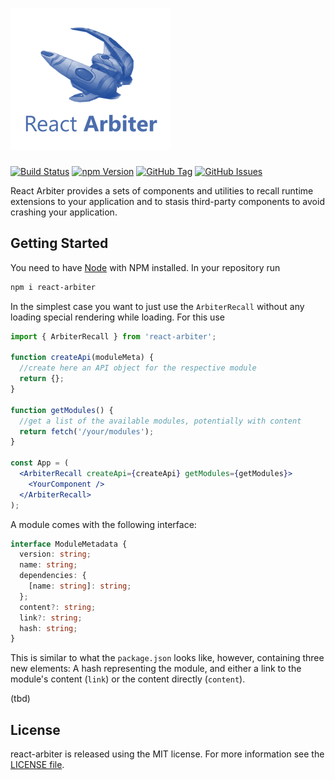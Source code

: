 # ![React Arbiter](docs/logo.png)

[![Build Status](https://dev.azure.com/FlorianRappl/react-arbiter/_apis/build/status/react-arbiter-CI?branchName=master)](https://dev.azure.com/FlorianRappl/react-arbiter/_build/latest?definitionId=4?branchName=master)
[![npm Version](https://img.shields.io/npm/v/react-arbiter.svg)](https://www.npmjs.com/package/react-arbiter)
[![GitHub Tag](https://img.shields.io/github/tag/FlorianRappl/react-arbiter.svg)](https://github.com/FlorianRappl/react-arbiter/releases)
[![GitHub Issues](https://img.shields.io/github/issues/FlorianRappl/react-arbiter.svg)](https://github.com/FlorianRappl/react-arbiter/issues)

React Arbiter provides a sets of components and utilities to recall runtime extensions to your application and to stasis third-party components to avoid crashing your application.

## Getting Started

You need to have [Node](https://nodejs.org/) with NPM installed. In your repository run

```sh
npm i react-arbiter
```

In the simplest case you want to just use the `ArbiterRecall` without any loading special rendering while loading. For this use

```jsx
import { ArbiterRecall } from 'react-arbiter';

function createApi(moduleMeta) {
  //create here an API object for the respective module
  return {};
}

function getModules() {
  //get a list of the available modules, potentially with content
  return fetch('/your/modules');
}

const App = (
  <ArbiterRecall createApi={createApi} getModules={getModules}>
    <YourComponent />
  </ArbiterRecall>
);
```

A module comes with the following interface:

```ts
interface ModuleMetadata {
  version: string;
  name: string;
  dependencies: {
    [name: string]: string;
  };
  content?: string;
  link?: string;
  hash: string;
}
```

This is similar to what the `package.json` looks like, however, containing three new elements: A hash representing the module, and either a link to the module's content (`link`) or the content directly (`content`).

(tbd)

## License

react-arbiter is released using the MIT license. For more information see the [LICENSE file](LICENSE).
